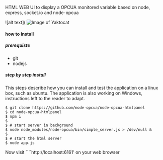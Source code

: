 HTML WEB UI to display a OPCUA monitored variable based on node, express, socket.io  and node-opcua


![alt text](
![Image of Yaktocat](https://i.ibb.co/fDs4ZrF/Capture.png)



#### how to install

##### prerequiste 

* git
* nodejs


##### step by step install 

This steps describe how you can install and test the application  on a linux box, such as ubuntu.
The application is also working on Windows, instructions left to the reader to adapt.


    $ git clone https://github.com/node-opcua/node-opcua-htmlpanel
    $ cd node-opcua-htmlpanel
    $ npm i
    $
    $ # start server in background
    $ node node_modules/node-opcua/bin/simple_server.js > /dev/null &
    $
    $ # start the html server
    $ node app.js
    
Now visit  ````http://localhost:6161' on your web browser
    
    
        
    
